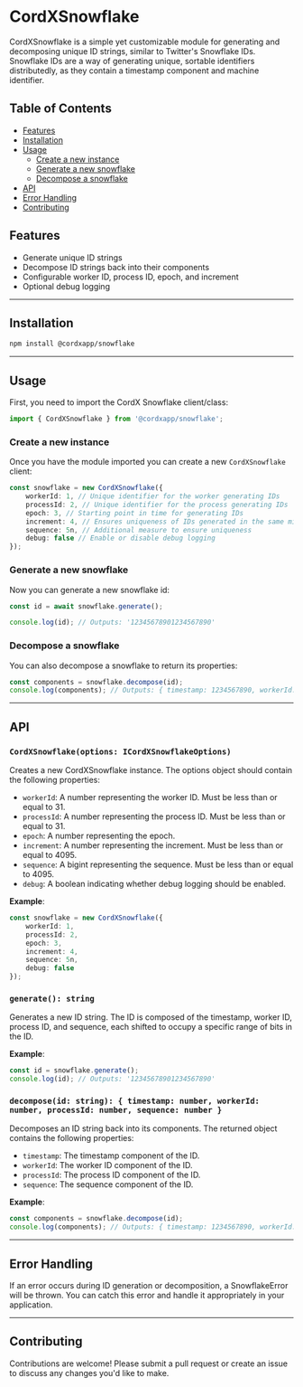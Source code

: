 # CordXSnowflake
CordXSnowflake is a simple yet customizable module for generating and decomposing unique ID strings, similar to Twitter's Snowflake IDs. 
Snowflake IDs are a way of generating unique, sortable identifiers distributedly, as they contain a timestamp component and machine identifier.

## Table of Contents
- [Features](#features)
- [Installation](#installation)
- [Usage](#usage)
  - [Create a new instance](#create-a-new-instance)
  - [Generate a new snowflake](#generate-a-new-snowflake)
  - [Decompose a snowflake](#decompose-a-snowflake)
- [API](#api)
- [Error Handling](#error-handling)
- [Contributing](#contributing)

## Features
- Generate unique ID strings
- Decompose ID strings back into their components
- Configurable worker ID, process ID, epoch, and increment
- Optional debug logging

---

## Installation

```bash
npm install @cordxapp/snowflake
```

---

## Usage 
First, you need to import the CordX Snowflake client/class:

```ts
import { CordXSnowflake } from '@cordxapp/snowflake';
```

### Create a new instance
Once you have the module imported you can create a new `CordXSnowflake` client:

```ts
const snowflake = new CordXSnowflake({
    workerId: 1, // Unique identifier for the worker generating IDs
    processId: 2, // Unique identifier for the process generating IDs
    epoch: 3, // Starting point in time for generating IDs
    increment: 4, // Ensures uniqueness of IDs generated in the same millisecond
    sequence: 5n, // Additional measure to ensure uniqueness
    debug: false // Enable or disable debug logging
});
```

### Generate a new snowflake
Now you can generate a new snowflake id:

```ts
const id = await snowflake.generate();

console.log(id); // Outputs: '12345678901234567890'
```

### Decompose a snowflake
You can also decompose a snowflake to return its properties:

```ts
const components = snowflake.decompose(id);
console.log(components); // Outputs: { timestamp: 1234567890, workerId: 1, processId: 2, sequence: 5 }
```

---

## API

### `CordXSnowflake(options: ICordXSnowflakeOptions)`
Creates a new CordXSnowflake instance. The options object should contain the following properties:
- `workerId`: A number representing the worker ID. Must be less than or equal to 31.
- `processId`: A number representing the process ID. Must be less than or equal to 31.
- `epoch`: A number representing the epoch.
- `increment`: A number representing the increment. Must be less than or equal to 4095.
- `sequence`: A bigint representing the sequence. Must be less than or equal to 4095.
- `debug`: A boolean indicating whether debug logging should be enabled.

**Example**:

```ts
const snowflake = new CordXSnowflake({
    workerId: 1,
    processId: 2,
    epoch: 3,
    increment: 4,
    sequence: 5n,
    debug: false
});
```

### `generate(): string`
Generates a new ID string. The ID is composed of the timestamp, worker ID, process ID, and sequence, 
each shifted to occupy a specific range of bits in the ID.

**Example**:
```ts
const id = snowflake.generate();
console.log(id); // Outputs: '12345678901234567890'
```

### `decompose(id: string): { timestamp: number, workerId: number, processId: number, sequence: number }`
Decomposes an ID string back into its components. The returned object contains the following properties:
- `timestamp`: The timestamp component of the ID.
- `workerId`: The worker ID component of the ID.
- `processId`: The process ID component of the ID.
- `sequence`: The sequence component of the ID.

**Example**:
```ts
const components = snowflake.decompose(id);
console.log(components); // Outputs: { timestamp: 1234567890, workerId: 1, processId: 2, sequence: 5 }
```

---

## Error Handling
If an error occurs during ID generation or decomposition, a SnowflakeError will be thrown. You can catch this error and handle it appropriately in your application.

---

## Contributing
Contributions are welcome! Please submit a pull request or create an issue to discuss any changes you'd like to make.

